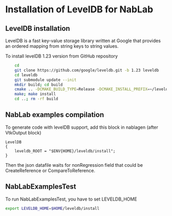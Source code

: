 # Installation of LevelDB for NabLab

## LevelDB installation

LevelDB is a fast key-value storage library written at Google that provides an ordered mapping from string keys to string values.

To install levelDB 1.23 version from GitHub repository

``` bash
	cd
	git clone https://github.com/google/leveldb.git -b 1.23 leveldb
	cd leveldb
	git submodule update --init
	mkdir build; cd build
	cmake .. -DCMAKE_BUILD_TYPE=Release -DCMAKE_INSTALL_PREFIX=~/leveldb/install
	make; make install
	cd ..; rm -rf build
```

## NabLab examples compilation

To generate code with levelDB support, add this block in nablagen (after VtkOutput block)

```
LevelDB
{
	leveldb_ROOT = "$ENV{HOME}/leveldb/install";
}
```

Then the json datafile waits for nonRegression field that could be CreateReference or CompareToReference.
 
## NabLabExamplesTest

To run NabLabExamplesTest, you have to set LEVELDB_HOME

```bash
export LEVELDB_HOME=$HOME/leveldb/install
```